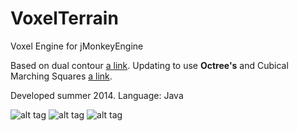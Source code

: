 VoxelTerrain
============

Voxel Engine for jMonkeyEngine

Based on dual contour [a link](http://www1.cse.wustl.edu/~taoju/research/dualContour.pdf). 
Updating to use **Octree's** and Cubical Marching Squares [a link](http://www.ic-at.org/papers/2005/full181.pdf).

Developed summer 2014. 
Language: Java

![alt tag](http://i.imgur.com/jdbTgKt.png)
![alt tag](http://i.imgur.com/jdbTgKt.png)
![alt tag](http://i.imgur.com/jdbTgKt.png)
